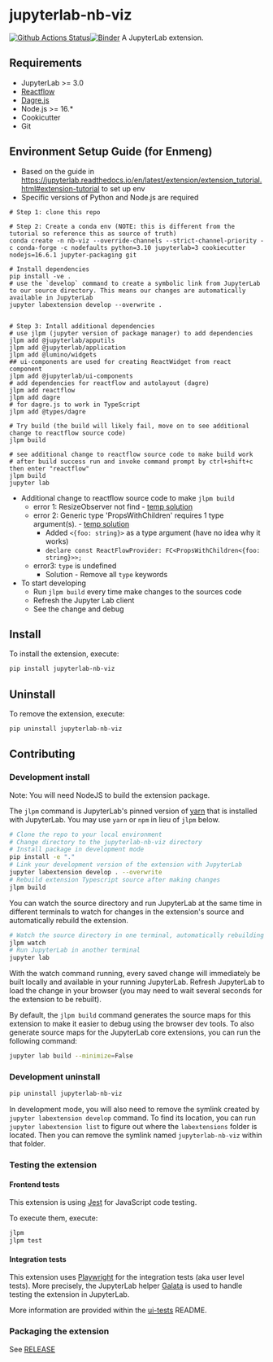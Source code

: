 # jupyterlab-nb-viz

[![Github Actions Status](https://github.com/yixin0829/jupyterlab-nb-viz/workflows/Build/badge.svg)](https://github.com/yixin0829/jupyterlab-nb-viz/actions/workflows/build.yml)[![Binder](https://mybinder.org/badge_logo.svg)](https://mybinder.org/v2/gh/yixin0829/jupyterlab-nb-viz/main?urlpath=lab)
A JupyterLab extension.

## Requirements

- JupyterLab >= 3.0
- [Reactflow](https://reactflow.dev/)
- [Dagre.js](https://github.com/dagrejs/dagre)
- Node.js >= 16.*
- Cookicutter
- Git

## Environment Setup Guide (for Enmeng)
- Based on the guide in https://jupyterlab.readthedocs.io/en/latest/extension/extension_tutorial.html#extension-tutorial to set up env
- Specific versions of Python and Node.js are required

```shell
# Step 1: clone this repo

# Step 2: Create a conda env (NOTE: this is different from the tutorial so reference this as source of truth)
conda create -n nb-viz --override-channels --strict-channel-priority -c conda-forge -c nodefaults python=3.10 jupyterlab=3 cookiecutter nodejs=16.6.1 jupyter-packaging git

# Install dependencies
pip install -ve .
# use the `develop` command to create a symbolic link from JupyterLab to our source directory. This means our changes are automatically available in JupyterLab
jupyter labextension develop --overwrite .


# Step 3: Intall additional dependencies
# use jlpm (jupyter version of package manager) to add dependencies
jlpm add @jupyterlab/apputils
jlpm add @jupyterlab/application
jlpm add @lumino/widgets
## ui-components are used for creating ReactWidget from react component
jlpm add @jupyterlab/ui-components
# add dependencies for reactflow and autolayout (dagre)
jlpm add reactflow
jlpm add dagre
# for dagre.js to work in TypeScript
jlpm add @types/dagre

# Try build (the build will likely fail, move on to see additional change to reactflow source code)
jlpm build

# see additional change to reactflow source code to make build work
# after build success run and invoke command prompt by ctrl+shift+c then enter "reactflow"
jlpm build
jupyter lab
```

- Additional change to reactflow source code to make `jlpm build`
    - error 1: ResizeObserver not find - [temp solution](https://github.com/ant-design/ant-design/issues/13405)
    - error 2: Generic type 'PropsWithChildren' requires 1 type argument(s). - [temp solution](https://www.newline.co/@bespoyasov/how-to-define-props-with-children-in-react-typescript-app--56bd18be)
        - Added `<{foo: string}>` as a type argument (have no idea why it works)
        - `declare const ReactFlowProvider: FC<PropsWithChildren<{foo: string}>>;`
    - error3: `type` is undefined
        - Solution - Remove all `type` keywords
- To start developing
  - Run `jlpm build` every time make changes to the sources code
  - Refresh the Jupyter Lab client
  - See the change and debug

## Install

To install the extension, execute:

```bash
pip install jupyterlab-nb-viz
```

## Uninstall

To remove the extension, execute:

```bash
pip uninstall jupyterlab-nb-viz
```

## Contributing

### Development install

Note: You will need NodeJS to build the extension package.

The `jlpm` command is JupyterLab's pinned version of
[yarn](https://yarnpkg.com/) that is installed with JupyterLab. You may use
`yarn` or `npm` in lieu of `jlpm` below.

```bash
# Clone the repo to your local environment
# Change directory to the jupyterlab-nb-viz directory
# Install package in development mode
pip install -e "."
# Link your development version of the extension with JupyterLab
jupyter labextension develop . --overwrite
# Rebuild extension Typescript source after making changes
jlpm build
```

You can watch the source directory and run JupyterLab at the same time in different terminals to watch for changes in the extension's source and automatically rebuild the extension.

```bash
# Watch the source directory in one terminal, automatically rebuilding when needed
jlpm watch
# Run JupyterLab in another terminal
jupyter lab
```

With the watch command running, every saved change will immediately be built locally and available in your running JupyterLab. Refresh JupyterLab to load the change in your browser (you may need to wait several seconds for the extension to be rebuilt).

By default, the `jlpm build` command generates the source maps for this extension to make it easier to debug using the browser dev tools. To also generate source maps for the JupyterLab core extensions, you can run the following command:

```bash
jupyter lab build --minimize=False
```

### Development uninstall

```bash
pip uninstall jupyterlab-nb-viz
```

In development mode, you will also need to remove the symlink created by `jupyter labextension develop`
command. To find its location, you can run `jupyter labextension list` to figure out where the `labextensions`
folder is located. Then you can remove the symlink named `jupyterlab-nb-viz` within that folder.

### Testing the extension

#### Frontend tests

This extension is using [Jest](https://jestjs.io/) for JavaScript code testing.

To execute them, execute:

```sh
jlpm
jlpm test
```

#### Integration tests

This extension uses [Playwright](https://playwright.dev/docs/intro/) for the integration tests (aka user level tests).
More precisely, the JupyterLab helper [Galata](https://github.com/jupyterlab/jupyterlab/tree/master/galata) is used to handle testing the extension in JupyterLab.

More information are provided within the [ui-tests](./ui-tests/README.md) README.

### Packaging the extension

See [RELEASE](RELEASE.md)
